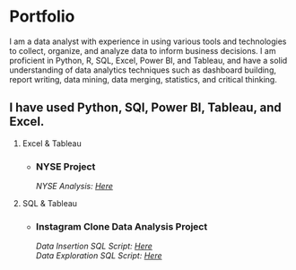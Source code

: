 # Portfolio
I am a data analyst with experience in using various tools and technologies to collect, organize, and analyze data to inform business decisions. I am proficient in Python, R, SQL, Excel, Power BI, and Tableau, and have a solid understanding of data analytics techniques such as dashboard building, report writing, data mining, data merging, statistics, and critical thinking.

## I have used Python, SQl, Power BI, Tableau, and Excel. 

1. Excel & Tableau
   * ### NYSE Project
       _NYSE Analysis: [Here](https://github.com/riddhikhokhariya/DataAnalystPortfolio/blob/main/NYSE_Analysis.xlsx)_  

2. SQL & Tableau  
    * ### Instagram Clone Data Analysis Project
      _Data Insertion SQL Script: [Here](https://github.com/riddhikhokhariya/DataAnalystPortfolio/blob/main/Intsagram%20Clone%20data%20Insertion%20-%20SQL)   
      Data Exploration SQL Script:  [Here](https://github.com/riddhikhokhariya/DataAnalystPortfolio/blob/main/Instagram%20clone%20data%20analysis%20-%20SQL)_
